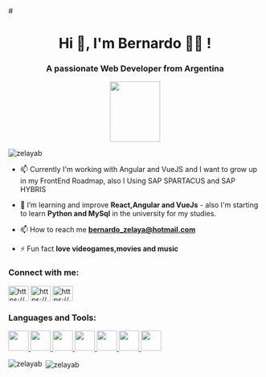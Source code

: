 <header>
  <link rel="stylesheet" href="https://cdn.jsdelivr.net/gh/devicons/devicon@v2.10.1/devicon.min.css">
</header> 



#<h1 align="center">Hi 👋, I'm Bernardo	🧔🏻 !</h1>

<h3 align="center">A passionate Web Developer from Argentina</h3>
<p align="center"><img src="https://user-images.githubusercontent.com/73174174/99049264-67ee3d80-2575-11eb-980a-9921498c94a0.png" width="100" height="120"></p>


<p align="left"> <img src="https://komarev.com/ghpvc/?username=zelayab&label=Profile%20views&color=0e75b6&style=flat" alt="zelayab" /></p>

- 📫 Currently I'm working with Angular and VueJS and I want to grow up in my FrontEnd Roadmap, also I Using SAP SPARTACUS and SAP HYBRIS 
- 🌱 I’m learning and improve **React,Angular and VueJs** - also I'm starting to learn **Python and MySql** in the university for my studies.

- 📫 How to reach me **bernardo_zelaya@hotmail.com**

- ⚡ Fun fact **love videogames,movies and music**

<h3 align="left">Connect with me:</h3>
<p align="left">
<a href="https://linkedin.com/in//bernardo-zelaya/" target="blank"><img align="center" src="https://cdn.jsdelivr.net/npm/simple-icons@3.0.1/icons/linkedin.svg" alt="https://www.linkedin.com/in/bernardo-zelaya-025960b4" height="30" width="40" /></a>
<a href="https://www.facebook.com/bernardozelaya/" target="blank"><img align="center" src="https://cdn.jsdelivr.net/npm/simple-icons@3.0.1/icons/facebook.svg" alt="https://www.facebook.com/bernardozelaya/" height="30" width="40" /></a>
<a href="https://www.instagram.com/berzelaya" target="blank"><img align="center" src="https://cdn.jsdelivr.net/npm/simple-icons@3.0.1/icons/instagram.svg" alt="https://www.instagram.com/berzelaya" height="30" width="40" /></a>
</p>

<h3 align="left">
  Languages and Tools:
</h3>

<p align="left">
    
  <a href="https://www.figma.com/" target="_blank"> 
  <img src="https://www.vectorlogo.zone/logos/figma/figma-icon.svg" alt="" width="40" height="40"/> 
  </a>
  
  <a href="https://www.w3.org/html/" target="_blank"> 
  <img src="https://upload.wikimedia.org/wikipedia/commons/thumb/6/61/HTML5_logo_and_wordmark.svg/512px-HTML5_logo_and_wordmark.svg.png" alt="" width="40" height="40"/>
  </a> 

  <a href="https://developer.mozilla.org/en-US/docs/Web/JavaScript" target="_blank"> 
  <img src="https://upload.wikimedia.org/wikipedia/commons/thumb/9/99/Unofficial_JavaScript_logo_2.svg/480px-Unofficial_JavaScript_logo_2.svg.png" alt="" width="40" height="40"/> 
  </a> 
  
  <a href="https://nodejs.org" target="_blank"> 
    <img src="https://seeklogo.com/images/N/nodejs-logo-FBE122E377-seeklogo.com.png" alt="" width="40" height="40"/> 
  </a>
  
  <a href="https://www.photoshop.com/en" target="_blank"> 
      <img src="https://upload.wikimedia.org/wikipedia/commons/thumb/a/af/Adobe_Photoshop_CC_icon.svg/1051px-Adobe_Photoshop_CC_icon.svg.png" alt="" width="40"                height="40"/> 
  </a> 
  
  <a href="https://reactjs.org/" target="_blank">
    <img src="https://cdn.worldvectorlogo.com/logos/react-1.svg" alt="" width="40" height="40"/> 
  </a> 
   <a href="https://angular.io" target="_blank">
    <img src="https://upload.wikimedia.org/wikipedia/commons/thumb/c/cf/Angular_full_color_logo.svg/1200px-Angular_full_color_logo.svg.png" alt="" width="40" height="40"/> 
  </a> 
  </p>

<p><img align="left" src="https://github-readme-stats.vercel.app/api/top-langs?username=zelayab&show_icons=true&locale=en&layout=compact" alt="zelayab" /></p>

<p>&nbsp;<img align="center" src="https://github-readme-stats.vercel.app/api?username=zelayab&show_icons=true&locale=en" alt="zelayab" /></p>
